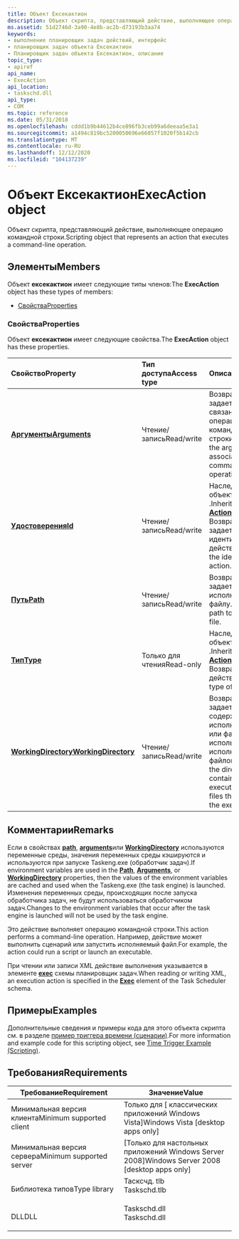 ```yaml
---
title: Объект Ексекактион
description: Объект скрипта, представляющий действие, выполняющее операцию командной строки.
ms.assetid: 51d2746d-3a90-4e8b-ac2b-d73193b3aa74
keywords:
- выполнение планировщик задач действий, интерфейс
- планировщик задач объекта Ексекактион
- Планировщик задач объекта Ексекактион, описание
topic_type:
- apiref
api_name:
- ExecAction
api_location:
- taskschd.dll
api_type:
- COM
ms.topic: reference
ms.date: 05/31/2018
ms.openlocfilehash: cddd1b9b44612b4ce896fb3ceb99a6deeaa5e3a1
ms.sourcegitcommit: a1494c819bc5200050696e66057f1020f5b142cb
ms.translationtype: MT
ms.contentlocale: ru-RU
ms.lasthandoff: 12/12/2020
ms.locfileid: "104137239"
---
```

# <a name="execaction-object"></a><span data-ttu-id="f17ca-106">Объект Ексекактион</span><span class="sxs-lookup"><span data-stu-id="f17ca-106">ExecAction object</span></span>

<span data-ttu-id="f17ca-107">Объект скрипта, представляющий действие, выполняющее операцию командной строки.</span><span class="sxs-lookup"><span data-stu-id="f17ca-107">Scripting object that represents an action that executes a command-line operation.</span></span>

## <a name="members"></a><span data-ttu-id="f17ca-108">Элементы</span><span class="sxs-lookup"><span data-stu-id="f17ca-108">Members</span></span>

<span data-ttu-id="f17ca-109">Объект **ексекактион** имеет следующие типы членов:</span><span class="sxs-lookup"><span data-stu-id="f17ca-109">The **ExecAction** object has these types of members:</span></span>

-   [<span data-ttu-id="f17ca-110">Свойства</span><span class="sxs-lookup"><span data-stu-id="f17ca-110">Properties</span></span>](#properties)

### <a name="properties"></a><span data-ttu-id="f17ca-111">Свойства</span><span class="sxs-lookup"><span data-stu-id="f17ca-111">Properties</span></span>

<span data-ttu-id="f17ca-112">Объект **ексекактион** имеет следующие свойства.</span><span class="sxs-lookup"><span data-stu-id="f17ca-112">The **ExecAction** object has these properties.</span></span>



| <span data-ttu-id="f17ca-113">Свойство</span><span class="sxs-lookup"><span data-stu-id="f17ca-113">Property</span></span>                                                            | <span data-ttu-id="f17ca-114">Тип доступа</span><span class="sxs-lookup"><span data-stu-id="f17ca-114">Access type</span></span>           | <span data-ttu-id="f17ca-115">Описание</span><span class="sxs-lookup"><span data-stu-id="f17ca-115">Description</span></span>                                                                                                                       |
|:--------------------------------------------------------------------|:----------------------|:----------------------------------------------------------------------------------------------------------------------------------|
| [<span data-ttu-id="f17ca-116">**Аргументы**</span><span class="sxs-lookup"><span data-stu-id="f17ca-116">**Arguments**</span></span>](/windows/desktop/api/taskschd/nf-taskschd-iexecaction-get_arguments)<br/>               | <span data-ttu-id="f17ca-117">Чтение/запись</span><span class="sxs-lookup"><span data-stu-id="f17ca-117">Read/write</span></span><br/> | <span data-ttu-id="f17ca-118">Возвращает или задает аргументы, связанные с операцией командной строки.</span><span class="sxs-lookup"><span data-stu-id="f17ca-118">Gets or sets the arguments associated with the command-line operation.</span></span><br/>                                                 |
| [<span data-ttu-id="f17ca-119">**Удостоверения**</span><span class="sxs-lookup"><span data-stu-id="f17ca-119">**Id**</span></span>](/windows/desktop/api/taskschd/nf-taskschd-iaction-get_id)<br/>                                 | <span data-ttu-id="f17ca-120">Чтение/запись</span><span class="sxs-lookup"><span data-stu-id="f17ca-120">Read/write</span></span><br/> | <span data-ttu-id="f17ca-121">Наследуется от объекта [**Action**](action.md) .</span><span class="sxs-lookup"><span data-stu-id="f17ca-121">Inherited from the [**Action**](action.md) object.</span></span> <span data-ttu-id="f17ca-122">Возвращает или задает идентификатор действия.</span><span class="sxs-lookup"><span data-stu-id="f17ca-122">Gets or sets the identifier of the action.</span></span><br/>                         |
| [<span data-ttu-id="f17ca-123">**Путь**</span><span class="sxs-lookup"><span data-stu-id="f17ca-123">**Path**</span></span>](/windows/desktop/api/taskschd/nf-taskschd-iexecaction-get_path)<br/>                         | <span data-ttu-id="f17ca-124">Чтение/запись</span><span class="sxs-lookup"><span data-stu-id="f17ca-124">Read/write</span></span><br/> | <span data-ttu-id="f17ca-125">Возвращает или задает путь к исполняемому файлу.</span><span class="sxs-lookup"><span data-stu-id="f17ca-125">Gets or sets the path to an executable file.</span></span><br/>                                                                           |
| [<span data-ttu-id="f17ca-126">**Тип**</span><span class="sxs-lookup"><span data-stu-id="f17ca-126">**Type**</span></span>](/windows/desktop/api/taskschd/nf-taskschd-iaction-get_type)<br/>                             | <span data-ttu-id="f17ca-127">Только для чтения</span><span class="sxs-lookup"><span data-stu-id="f17ca-127">Read-only</span></span><br/>  | <span data-ttu-id="f17ca-128">Наследуется от объекта [**Action**](action.md) .</span><span class="sxs-lookup"><span data-stu-id="f17ca-128">Inherited from the [**Action**](action.md) object.</span></span> <span data-ttu-id="f17ca-129">Возвращает тип действия.</span><span class="sxs-lookup"><span data-stu-id="f17ca-129">Gets the type of the action.</span></span><br/>                                       |
| [<span data-ttu-id="f17ca-130">**WorkingDirectory**</span><span class="sxs-lookup"><span data-stu-id="f17ca-130">**WorkingDirectory**</span></span>](/windows/desktop/api/taskschd/nf-taskschd-iexecaction-get_workingdirectory)<br/> | <span data-ttu-id="f17ca-131">Чтение/запись</span><span class="sxs-lookup"><span data-stu-id="f17ca-131">Read/write</span></span><br/> | <span data-ttu-id="f17ca-132">Возвращает или задает каталог, содержащий исполняемый файл или файлы, используемые исполняемым файлом.</span><span class="sxs-lookup"><span data-stu-id="f17ca-132">Gets or sets the directory that contains either the executable file or the files that are used by the executable file.</span></span><br/> |



 

## <a name="remarks"></a><span data-ttu-id="f17ca-133">Комментарии</span><span class="sxs-lookup"><span data-stu-id="f17ca-133">Remarks</span></span>

<span data-ttu-id="f17ca-134">Если в свойствах [**path**](/windows/desktop/api/taskschd/nf-taskschd-iexecaction-get_path), [**arguments**](/windows/desktop/api/taskschd/nf-taskschd-iexecaction-get_arguments)или [**WorkingDirectory**](/windows/desktop/api/taskschd/nf-taskschd-iexecaction-get_workingdirectory) используются переменные среды, значения переменных среды кэшируются и используются при запуске Taskeng.exe (обработчик задач).</span><span class="sxs-lookup"><span data-stu-id="f17ca-134">If environment variables are used in the [**Path**](/windows/desktop/api/taskschd/nf-taskschd-iexecaction-get_path), [**Arguments**](/windows/desktop/api/taskschd/nf-taskschd-iexecaction-get_arguments), or [**WorkingDirectory**](/windows/desktop/api/taskschd/nf-taskschd-iexecaction-get_workingdirectory) properties, then the values of the environment variables are cached and used when the Taskeng.exe (the task engine) is launched.</span></span> <span data-ttu-id="f17ca-135">Изменения переменных среды, происходящих после запуска обработчика задач, не будут использоваться обработчиком задач.</span><span class="sxs-lookup"><span data-stu-id="f17ca-135">Changes to the environment variables that occur after the task engine is launched will not be used by the task engine.</span></span>

<span data-ttu-id="f17ca-136">Это действие выполняет операцию командной строки.</span><span class="sxs-lookup"><span data-stu-id="f17ca-136">This action performs a command-line operation.</span></span> <span data-ttu-id="f17ca-137">Например, действие может выполнить сценарий или запустить исполняемый файл.</span><span class="sxs-lookup"><span data-stu-id="f17ca-137">For example, the action could run a script or launch an executable.</span></span>

<span data-ttu-id="f17ca-138">При чтении или записи XML действие выполнения указывается в элементе [**exec**](taskschedulerschema-exec-actiongroup-element.md) схемы планировщик задач.</span><span class="sxs-lookup"><span data-stu-id="f17ca-138">When reading or writing XML, an execution action is specified in the [**Exec**](taskschedulerschema-exec-actiongroup-element.md) element of the Task Scheduler schema.</span></span>

## <a name="examples"></a><span data-ttu-id="f17ca-139">Примеры</span><span class="sxs-lookup"><span data-stu-id="f17ca-139">Examples</span></span>

<span data-ttu-id="f17ca-140">Дополнительные сведения и примеры кода для этого объекта скрипта см. в разделе [пример триггера времени (сценарии)](time-trigger-example--scripting-.md).</span><span class="sxs-lookup"><span data-stu-id="f17ca-140">For more information and example code for this scripting object, see [Time Trigger Example (Scripting)](time-trigger-example--scripting-.md).</span></span>

## <a name="requirements"></a><span data-ttu-id="f17ca-141">Требования</span><span class="sxs-lookup"><span data-stu-id="f17ca-141">Requirements</span></span>



| <span data-ttu-id="f17ca-142">Требование</span><span class="sxs-lookup"><span data-stu-id="f17ca-142">Requirement</span></span> | <span data-ttu-id="f17ca-143">Значение</span><span class="sxs-lookup"><span data-stu-id="f17ca-143">Value</span></span> |
|-------------------------------------|-----------------------------------------------------------------------------------------|
| <span data-ttu-id="f17ca-144">Минимальная версия клиента</span><span class="sxs-lookup"><span data-stu-id="f17ca-144">Minimum supported client</span></span><br/> | <span data-ttu-id="f17ca-145">Только для \[ классических приложений Windows Vista\]</span><span class="sxs-lookup"><span data-stu-id="f17ca-145">Windows Vista \[desktop apps only\]</span></span><br/>                                          |
| <span data-ttu-id="f17ca-146">Минимальная версия сервера</span><span class="sxs-lookup"><span data-stu-id="f17ca-146">Minimum supported server</span></span><br/> | <span data-ttu-id="f17ca-147">\[Только для настольных приложений Windows Server 2008\]</span><span class="sxs-lookup"><span data-stu-id="f17ca-147">Windows Server 2008 \[desktop apps only\]</span></span><br/>                                    |
| <span data-ttu-id="f17ca-148">Библиотека типов</span><span class="sxs-lookup"><span data-stu-id="f17ca-148">Type library</span></span><br/>             | <dl> <span data-ttu-id="f17ca-149"><dt>Тасксчд. tlb</dt></span><span class="sxs-lookup"><span data-stu-id="f17ca-149"><dt>Taskschd.tlb</dt></span></span> </dl> |
| <span data-ttu-id="f17ca-150">DLL</span><span class="sxs-lookup"><span data-stu-id="f17ca-150">DLL</span></span><br/>                      | <dl> <span data-ttu-id="f17ca-151"><dt>Taskschd.dll</dt></span><span class="sxs-lookup"><span data-stu-id="f17ca-151"><dt>Taskschd.dll</dt></span></span> </dl> |



 

 





